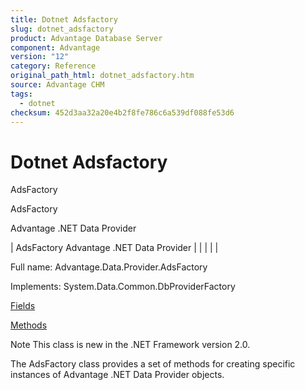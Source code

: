 ```yaml
---
title: Dotnet Adsfactory
slug: dotnet_adsfactory
product: Advantage Database Server
component: Advantage
version: "12"
category: Reference
original_path_html: dotnet_adsfactory.htm
source: Advantage CHM
tags:
  - dotnet
checksum: 452d3aa32a20e4b2f8fe786c6a539df088fe53d6
---
```


# Dotnet Adsfactory

AdsFactory

AdsFactory

Advantage .NET Data Provider

| AdsFactory  Advantage .NET Data Provider |  |  |  |  |

Full name: Advantage.Data.Provider.AdsFactory

Implements: System.Data.Common.DbProviderFactory

[Fields](dotnet_adsfactory_fields.md)

[Methods](dotnet_adsfactory_methods.md)

Note This class is new in the .NET Framework version 2.0.

The AdsFactory class provides a set of methods for creating specific instances of Advantage .NET Data Provider objects.
